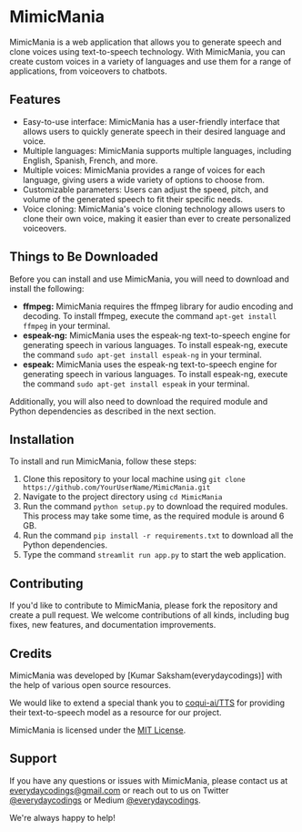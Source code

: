 # MimicMania

MimicMania is a web application that allows you to generate speech and clone voices using text-to-speech technology. With MimicMania, you can create custom voices in a variety of languages and use them for a range of applications, from voiceovers to chatbots.

## Features

- Easy-to-use interface: MimicMania has a user-friendly interface that allows users to quickly    generate speech in their desired language and voice.
- Multiple languages: MimicMania supports multiple languages, including English, Spanish, French, and more.
- Multiple voices: MimicMania provides a range of voices for each language, giving users a wide variety of options to choose from.
- Customizable parameters: Users can adjust the speed, pitch, and volume of the generated speech to fit their specific needs.
- Voice cloning: MimicMania's voice cloning technology allows users to clone their own voice, making it easier than ever to create personalized voiceovers.

## Things to Be Downloaded

Before you can install and use MimicMania, you will need to download and install the following:

- **ffmpeg:** MimicMania requires the ffmpeg library for audio encoding and decoding. To install ffmpeg, execute the command `apt-get install ffmpeg` in your terminal.
- **espeak-ng:** MimicMania uses the espeak-ng text-to-speech engine for generating speech in various languages. To install espeak-ng, execute the command `sudo apt-get install espeak-ng` in your terminal. 
- **espeak:** MimicMania uses the espeak-ng text-to-speech engine for generating speech in various languages. To install espeak-ng, execute the command `sudo apt-get install espeak` in your terminal.

Additionally, you will also need to download the required module and Python dependencies as described in the next section.

## Installation

To install and run MimicMania, follow these steps:

1. Clone this repository to your local machine using `git clone https://github.com/YourUserName/MimicMania.git`
2. Navigate to the project directory using `cd MimicMania`
3. Run the command `python setup.py` to download the required modules. This process may take some time, as the required module is around 6 GB.
4. Run the command `pip install -r requirements.txt` to download all the Python dependencies.
5. Type the command `streamlit run app.py` to start the web application.



## Contributing

If you'd like to contribute to MimicMania, please fork the repository and create a pull request. We welcome contributions of all kinds, including bug fixes, new features, and documentation improvements.

## Credits

MimicMania was developed by [Kumar Saksham(everydaycodings)] with the help of various open source resources. 

We would like to extend a special thank you to [coqui-ai/TTS](https://github.com/coqui-ai/TTS) for providing their text-to-speech model as a resource for our project.

MimicMania is licensed under the [MIT License](https://opensource.org/licenses/MIT). 

## Support

If you have any questions or issues with MimicMania, please contact us at [everydaycodings@gmail.com](mailto:everydaycodings@gmail.com) or reach out to us on Twitter [@everydaycodings](https://twitter.com/everydaycodings) or Medium [@everydaycodings](https://medium.com/@everydaycodings).

We're always happy to help!
